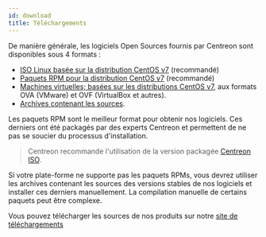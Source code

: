 ```yaml
---
id: download
title: Téléchargements
---
```


De manière générale, les logiciels Open Sources fournis par Centreon sont disponibles sous 4 formats :

* [ISO Linux basée sur la distribution CentOS v7](https://download.centreon.com) (recommandé)
* [Paquets RPM pour la distribution CentOS v7](https://download.centreon.com) (recommandé)
* [Machines virtuelles; basées sur les distributions CentOS v7](https://download.centreon.com), aux formats OVA (VMware)
  et OVF (VirtualBox et autres).
* [Archives contenant les sources](https://download.centreon.com).

Les paquets RPM sont le meilleur format pour obtenir nos logiciels. Ces derniers ont été packagés par des experts
Centreon et permettent de ne pas se soucier du processus d'installation.

> Centreon recommande l'utilisation de la version packagée [Centreon ISO](installation-of-a-central-server/using-centreon-iso.md).

Si votre plate-forme ne supporte pas les paquets RPMs, vous devrez utiliser les archives contenant les sources des
versions stables de nos logiciels et installer ces derniers manuellement. La compilation manuelle de certains paquets
peut être complexe.

Vous pouvez télécharger les sources de nos produits sur notre [site de téléchargements](https://download.centreon.com)
